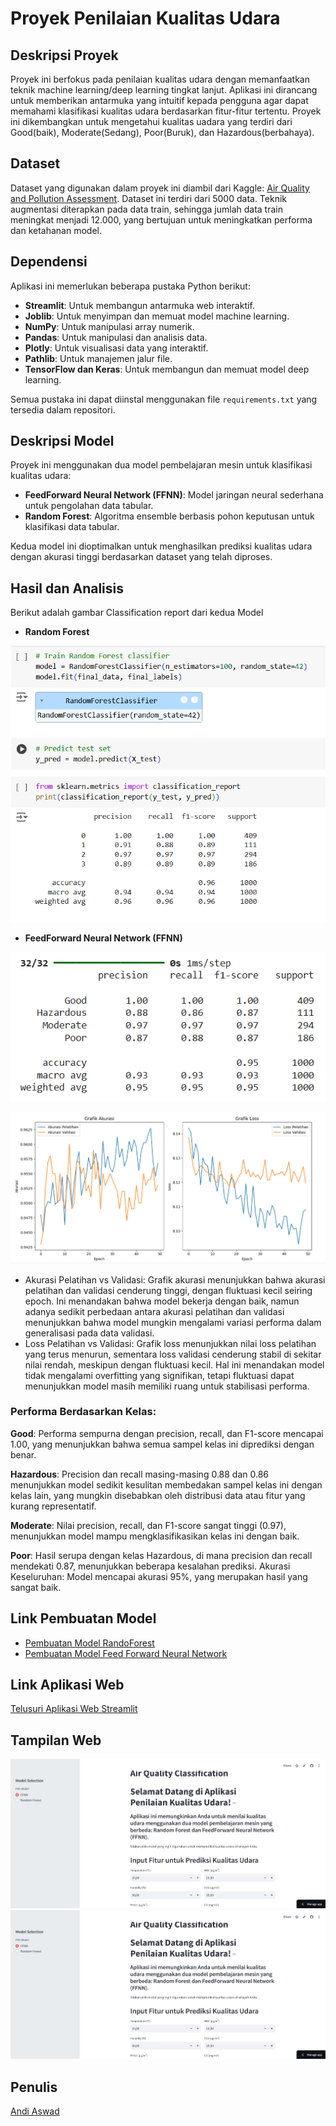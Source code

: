 # Proyek Penilaian Kualitas Udara

## Deskripsi Proyek
Proyek ini berfokus pada penilaian kualitas udara dengan memanfaatkan teknik machine learning/deep learning tingkat lanjut. Aplikasi ini dirancang untuk memberikan antarmuka yang intuitif kepada pengguna agar dapat memahami klasifikasi kualitas udara berdasarkan fitur-fitur tertentu. Proyek ini dikembangkan untuk mengetahui kualitas uadara yang terdiri dari Good(baik), Moderate(Sedang), Poor(Buruk), dan Hazardous(berbahaya).

## Dataset
Dataset yang digunakan dalam proyek ini diambil dari Kaggle: [Air Quality and Pollution Assessment](https://www.kaggle.com/datasets/mujtabamatin/air-quality-and-pollution-assessment). Dataset ini terdiri dari 5000 data. Teknik augmentasi diterapkan pada data train, sehingga jumlah data train meningkat menjadi 12.000, yang bertujuan untuk meningkatkan performa dan ketahanan model.

## Dependensi
Aplikasi ini memerlukan beberapa pustaka Python berikut:
- **Streamlit**: Untuk membangun antarmuka web interaktif.
- **Joblib**: Untuk menyimpan dan memuat model machine learning.
- **NumPy**: Untuk manipulasi array numerik.
- **Pandas**: Untuk manipulasi dan analisis data.
- **Plotly**: Untuk visualisasi data yang interaktif.
- **Pathlib**: Untuk manajemen jalur file.
- **TensorFlow dan Keras**: Untuk membangun dan memuat model deep learning.

Semua pustaka ini dapat diinstal menggunakan file `requirements.txt` yang tersedia dalam repositori.

## Deskripsi Model
Proyek ini menggunakan dua model pembelajaran mesin untuk klasifikasi kualitas udara:
- **FeedForward Neural Network (FFNN)**: Model jaringan neural sederhana untuk pengolahan data tabular.
- **Random Forest**: Algoritma ensemble berbasis pohon keputusan untuk klasifikasi data tabular.

Kedua model ini dioptimalkan untuk menghasilkan prediksi kualitas udara dengan akurasi tinggi berdasarkan dataset yang telah diproses.

## Hasil dan Analisis
Berikut adalah gambar Classification report dari kedua Model
- **Random Forest**
  
![Gambar](https://github.com/AndiAswad/UAP_Data-Science_Andi-Aswad_202110370311029/blob/main/Images/akurasiRandomForest.png)

- **FeedForward Neural Network (FFNN)**
  
![Gambar](https://github.com/AndiAswad/UAP_Data-Science_Andi-Aswad_202110370311029/blob/main/Images/akurasiffnn.png)

![Gambar](https://github.com/AndiAswad/UAP_Data-Science_Andi-Aswad_202110370311029/blob/main/Images/grafikffnn.png)

- Akurasi Pelatihan vs Validasi: Grafik akurasi menunjukkan bahwa akurasi pelatihan dan validasi cenderung tinggi, dengan fluktuasi kecil seiring epoch. Ini menandakan bahwa model bekerja dengan baik, namun adanya sedikit perbedaan antara akurasi pelatihan dan validasi menunjukkan bahwa model mungkin mengalami variasi performa dalam generalisasi pada data validasi.
- Loss Pelatihan vs Validasi: Grafik loss menunjukkan nilai loss pelatihan yang terus menurun, sementara loss validasi cenderung stabil di sekitar nilai rendah, meskipun dengan fluktuasi kecil. Hal ini menandakan model tidak mengalami overfitting yang signifikan, tetapi fluktuasi dapat menunjukkan model masih memiliki ruang untuk stabilisasi performa.
  
### Performa Berdasarkan Kelas:

**Good**: Performa sempurna dengan precision, recall, dan F1-score mencapai 1.00, yang menunjukkan bahwa semua sampel kelas ini diprediksi dengan benar.
  
**Hazardous**: Precision dan recall masing-masing 0.88 dan 0.86 menunjukkan model sedikit kesulitan membedakan sampel kelas ini dengan kelas lain, yang mungkin disebabkan oleh distribusi data atau fitur yang kurang representatif.
  
**Moderate**: Nilai precision, recall, dan F1-score sangat tinggi (0.97), menunjukkan model mampu mengklasifikasikan kelas ini dengan baik.
  
**Poor**: Hasil serupa dengan kelas Hazardous, di mana precision dan recall mendekati 0.87, menunjukkan beberapa kesalahan prediksi.
Akurasi Keseluruhan: Model mencapai akurasi 95%, yang merupakan hasil yang sangat baik.

## Link Pembuatan Model
- [Pembuatan Model RandoForest](https://colab.research.google.com/drive/1oWdJ6o3Q0Olz56l99KtgcY14z731-fXy?usp=sharing)
- [Pembuatan Model Feed Forward Neural Network](https://colab.research.google.com/drive/1n58CBTxDErRA_gYWAJ0Oz9ePHVv1xyni?usp=sharing)

## Link Aplikasi Web
[Telusuri Aplikasi Web Streamlit](https://uapandiaswad.streamlit.app/)

## Tampilan Web
![Gambar](https://github.com/AndiAswad/UAP_Data-Science_Andi-Aswad_202110370311029/blob/main/Images/app1.png)
![Gambar](https://github.com/AndiAswad/UAP_Data-Science_Andi-Aswad_202110370311029/blob/main/Images/app1.png)

## Penulis
[Andi Aswad](https://github.com/AndiAswad)

